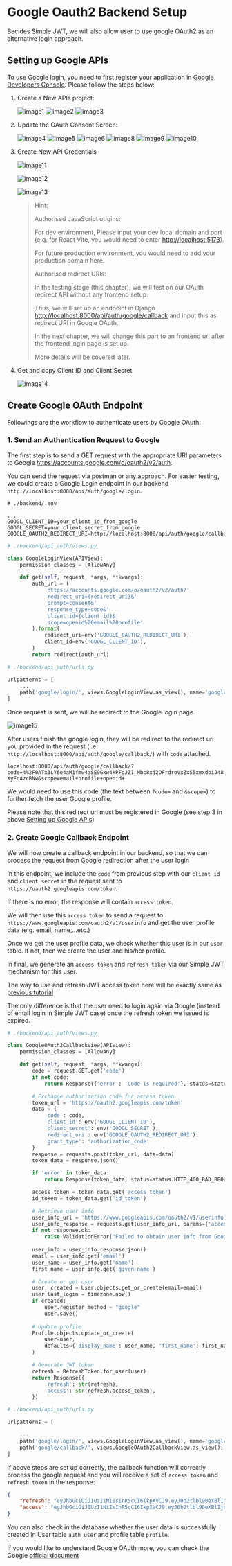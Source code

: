 # Google Oauth2 Backend Setup

Becides Simple JWT, we will also allow user to use google OAuth2 as an alternative login approach.

## Setting up Google APIs

To use Google login, you need to first register your application in [Google Developers Console](https://console.developers.google.com/). Please follow the steps below:

1. Create a New APIs project:

    ![image1](./Tutorial_Images/Google_OAuth/image1.png)
    ![image2](./Tutorial_Images/Google_OAuth/image2.png)
    ![image3](./Tutorial_Images/Google_OAuth/image3.png)

2. Update the OAuth Consent Screen:

    ![image4](./Tutorial_Images/Google_OAuth/image4.png)
    ![image5](./Tutorial_Images/Google_OAuth/image5.png)
    ![image6](./Tutorial_Images/Google_OAuth/image6.png)
    ![image8](./Tutorial_Images/Google_OAuth/image8.png)
    ![image9](./Tutorial_Images/Google_OAuth/image9.png)
    ![image10](./Tutorial_Images/Google_OAuth/image10.png)

3. Create New API Credentials

    ![image11](./Tutorial_Images/Google_OAuth/image11.png)

    ![image12](./Tutorial_Images/Google_OAuth/image12.png)

    ![image13](./Tutorial_Images/Google_OAuth/image13.png)

    >Hint:
    >
    > Authorised JavaScript origins:
    >
    > For dev environment, Please input your dev local domain and port (e.g. for React Vite, you would need to enter <http://localhost:5173>).
    >
    > For future production environment, you would need to add your production domain here.
    >
    > Authorised redirect URIs:
    >
    > In the testing stage (this chapter), we will test on our OAuth redirect API without any frontend setup.
    >
    > Thus, we will set up an endpoint in Django <http://localhost:8000/api/auth/google/callback> and input this as redirect URI in Google OAuth.
    >
    > In the next chapter, we will change this part to an frontend url after the frontend login page is set up.
    >
    > More details will be covered later.

4. Get and copy Client ID and Client Secret

    ![image14](./Tutorial_Images/Google_OAuth/image14.png)

## Create Google OAuth Endpoint

Followings are the workflow to authenticate users by Google OAuth:

### 1. Send an Authentication Request to Google

The first step is to send a GET request with the appropriate URI parameters to Google <https://accounts.google.com/o/oauth2/v2/auth>.

You can send the request via postman or any approach. For easier testing, we could create a Google Login endpoint in our backend `http://localhost:8000/api/auth/google/login`.

```env
# ./backend/.env

...
GOOGL_CLIENT_ID=your_client_id_from_google
GOOGL_SECRET=your_client_secret_from_google
GOOGLE_OAUTH2_REDIRECT_URI=http://localhost:8000/api/auth/google/callback/
```

```python
# ./backend/api_auth/views.py

class GoogleLoginView(APIView):
    permission_classes = [AllowAny]

    def get(self, request, *args, **kwargs):
        auth_url = (
            'https://accounts.google.com/o/oauth2/v2/auth?'
            'redirect_uri={redirect_uri}&'
            'prompt=consent&'
            'response_type=code&'
            'client_id={client_id}&'
            'scope=openid%20email%20profile'
        ).format(
            redirect_uri=env('GOOGLE_OAUTH2_REDIRECT_URI'),
            client_id=env('GOOGL_CLIENT_ID'),
        )
        return redirect(auth_url)
```

```python
# ./backend/api_auth/urls.py

urlpatterns = [
    ...
    path('google/login/', views.GoogleLoginView.as_view(), name='google_login'),
]
```

Once request is sent, we will be redirect to the Google login page.

![image15](./Tutorial_Images/Google_OAuth/image15.png)

After users finish the google login, they will be redirect to the redirect uri you provided in the request (i.e. `http://localhost:8000/api/auth/google/callback/`) with `code` attached.

`localhost:8000/api/auth/google/callback/?code=4%2F0ATx3LY6o4aM1fmw4aSE9Gxw4kPFgJZ1_Mbc8xj2OFrdroVxZxS5xmxdbiJ48XyFcAzcBNw&scope=email+profile+openid+`

We would need to use this code (the text between `?code=` and `&scope=`) to further fetch the user Google profile.

Please note that this redirect uri must be registered in Google (see step 3 in above [Setting up Google APIs](#setting-up-google-apis))

### 2. Create Google Callback Endpoint

We will now create a callback endpoint in our backend, so that we can process the request from Google redirection after the user login

In this endpoint, we include the `code` from previous step with our `client id` and `client secret` in the request sent to `https://oauth2.googleapis.com/token`.

If there is no error, the response will contain `access token`.

We will then use this `access token` to send a request to `https://www.googleapis.com/oauth2/v1/userinfo` and get the user profile data (e.g. email, name,...etc.)

Once we get the user profile data, we check whether this user is in our `User` table. If not, then we create the user and his/her profile.

In final, we generate an `access token` and `refresh token` via our Simple JWT mechanism for this user.

The way to use and refresh JWT access token here will be exactly same as [previous tutorial](./Tutorial6_DRF_JWT_Authentication_Setup.md)

The only difference is that the user need to login again via Google (instead of email login in Simple JWT case) once the refresh token we issued is expired.

```python
# ./backend/api_auth/views.py

class GoogleOAuth2CallbackView(APIView):
    permission_classes = [AllowAny]

    def get(self, request, *args, **kwargs):
        code = request.GET.get('code')
        if not code:
            return Response({'error': 'Code is required'}, status=status.HTTP_400_BAD_REQUEST)

        # Exchange authorization code for access token
        token_url = 'https://oauth2.googleapis.com/token'
        data = {
            'code': code,
            'client_id': env('GOOGL_CLIENT_ID'),
            'client_secret': env('GOOGL_SECRET'),
            'redirect_uri': env('GOOGLE_OAUTH2_REDIRECT_URI'),
            'grant_type': 'authorization_code'
        }
        response = requests.post(token_url, data=data)
        token_data = response.json()

        if 'error' in token_data:
            return Response(token_data, status=status.HTTP_400_BAD_REQUEST)

        access_token = token_data.get('access_token')
        id_token = token_data.get('id_token')

        # Retrieve user info
        user_info_url = 'https://www.googleapis.com/oauth2/v1/userinfo'
        user_info_response = requests.get(user_info_url, params={'access_token': access_token})
        if not response.ok:
            raise ValidationError('Failed to obtain user info from Google.')
        
        user_info = user_info_response.json()
        email = user_info.get('email')
        user_name = user_info.get('name')
        first_name = user_info.get('given_name')

        # Create or get user
        user, created = User.objects.get_or_create(email=email)
        user.last_login = timezone.now()
        if created:
            user.register_method = "google"
            user.save()
        
        # Update profile
        Profile.objects.update_or_create(
            user=user,
            defaults={'display_name': user_name, 'first_name': first_name}
        )

        # Generate JWT token
        refresh = RefreshToken.for_user(user)
        return Response({
            'refresh': str(refresh),
            'access': str(refresh.access_token),
        })
```

```python
# ./backend/api_auth/urls.py

urlpatterns = [

    ...
    path('google/login/', views.GoogleLoginView.as_view(), name='google_login'),
    path('google/callback/', views.GoogleOAuth2CallbackView.as_view(), name='google_callback'),
]

```

If above steps are set up correctly, the callback function will correctly process the google request and you will receive a set of `access token` and `refresh token` in the response:

```json
{
    "refresh": "eyJhbGciOiJIUzI1NiIsInR5cCI6IkpXVCJ9.eyJ0b2tlbl90eXBlIjoicmVmcmVzaCIsImV4cCI6MTcyMDc2NTg4NywiaWF0IjoxNzIwNTA2Njg3LCJqdGkiOiI0M2ViMDRkNWU2OGY0MjQyODc0MDM3M2ZlNzllZWM5MiIsInVzZXJfaWQiOjF9.FgdwtMMMQ86OC76_YfrGzC3jxXgGv6K_0fTR7PTZfeg",
    "access": "eyJhbGciOiJIUzI1NiIsInR5cCI6IkpXVCJ9.eyJ0b2tlbl90eXBlIjoiYWNjZXNzIiwiZXhwIjoxNzIwNTA3NTg3LCJpYXQiOjE3MjA1MDY2ODcsImp0aSI6ImZiODRlNGRhYjdlZDRmZDY4ODExZWMzMjdmYmQzMzllIiwidXNlcl9pZCI6MX0.5kTwTRsGneo8Oj7U4yJ2FWR_0QM3BhcHEnz7Fzfi_JA"
}
```

You can also check in the database whether the user data is successfully created in User table `auth_user` and profile table `profile`.

If you would like to understand Google OAuth more, you can check the Google [official document](https://developers.google.com/identity/openid-connect/openid-connect#python)
